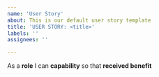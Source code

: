 ```yaml
---
name: 'User Story'
about: This is our default user story template
title: 'USER STORY: <title>'
labels: ''
assignees: ''

---
```


As a **role** I can **capability** so that **received benefit**
